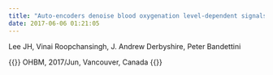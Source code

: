 ```yaml
---
title: "Auto-encoders denoise blood oxygenation level-dependent signals and improve group inference"
date: 2017-06-06 01:21:05
---
```


Lee JH, Vinai Roopchansingh, J. Andrew Derbyshire, Peter Bandettini

{{<format bright-green>}}
OHBM, 2017/Jun, Vancouver, Canada
{{</format>}}